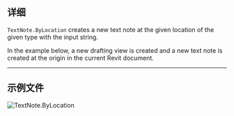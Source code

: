 ## 详细
`TextNote.ByLocation` creates a new text note at the given location of the given type with the input string.

In the example below, a new drafting view is created and a new text note is created at the origin in the current Revit document.

___
## 示例文件

![TextNote.ByLocation](./Revit.Elements.TextNote.ByLocation_img.jpg)
